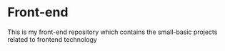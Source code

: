 # Front-end
This is my front-end repository which contains the small-basic projects related to frontend technology

